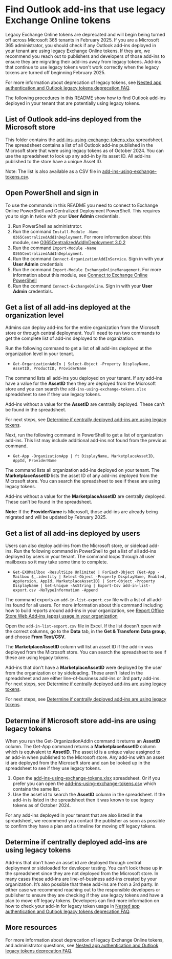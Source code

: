# Find Outlook add-ins that use legacy Exchange Online tokens

Legacy Exchange Online tokens are deprecated and will begin being turned off across Microsoft 365 tenants in February 2025. If you are a Microsoft 365 administrator, you should check if any Outlook add-ins deployed in your tenant are using legacy Exchange Online tokens. If they are, we recommend you reach out to publishers and developers of those add-ins to ensure they are migrating their add-ins away from legacy tokens. Add-ins that continue to use legacy tokens won't work correctly when the legacy tokens are turned off beginning February 2025.

For more information about deprecation of legacy tokens, see [Nested app authentication and Outlook legacy tokens deprecation FAQ](https://aka.ms/NAAFAQ).

The following procedures in this README show how to find Outlook add-ins deployed in your tenant that are potentially using legacy tokens.

## List of Outlook add-ins deployed from the Microsoft store

This folder contains the [add-ins-using-exchange-tokens.xlsx](/add-ins-using-exchange-tokens.xlsx) spreadsheet. The spreadsheet contains a list of all Outlook add-ins published in the Microsoft store that were using legacy tokens as of October 2024. You can use the spreadsheet to look up any add-in by its asset ID. All add-ins published to the store have a unique Asset ID.

Note: The list is also available as a CSV file in [add-ins-using-exchange-tokens.csv](add-ins-using-exchange-tokens.csv). 

## Open PowerShell and sign in

To use the commands in this README you need to connect to Exchange Online PowerShell and Centralized Deployment PowerShell. This requires you to sign in twice with your **User Admin** credentials.

1. Run PowerShell as administrator.
1. Run the command `Install-Module -Name O365CentralizedAddInDeployment`. For more information about this module, see [O365CentralizedAddInDeployment 3.0.2](https://www.powershellgallery.com/packages/O365CentralizedAddInDeployment/3.0.2)
1. Run the command `Import-Module -Name O365CentralizedAddInDeployment`.  
1. Run the command `Connect-OrganizationAddInService`. Sign in with your **User Admin** credentials
1. Run the command `Import-Module ExchangeOnlineManagement`. For more information about this module, see [Connect to Exchange Online PowerShell](https://learn.microsoft.com/powershell/exchange/connect-to-exchange-online-powershell)
1. Run the command `Connect-ExchangeOnline`. Sign in with your **User Admin** credentials.

## Get a list of all add-ins deployed at the organization level

Admins can deploy add-ins for the entire organization from the Microsoft store or through central deployment. You’ll need to run two commands to get the complete list of add-ins deployed to the organization.

Run the following command to get a list of all add-ins deployed at the organization level in your tenant.

- `Get-OrganizationAddIn | Select-Object -Property DisplayName, AssetID, ProductID, ProviderName`

The command lists all add-ins you deployed on your tenant. If any add-ins have a value for the **AssetID** then they are deployed from the Microsoft store and you can search the `add-ins-using-exchange-tokens.xlsx` spreadsheet to see if they use legacy tokens. 

Add-ins without a value for the **AssetID** are centrally deployed. These can’t be found in the spreadsheet. 

For next steps, see [Determine if centrally deployed add-ins are using legacy tokens](#determine-if-centrally-deployed-add-ins-are-using-legacy-tokens).

Next, run the following command in PowerShell to get a list of organization add-ins. This list may include additional add-ins not found from the previous command.

- `Get-App -OrganizationApp | ft DisplayName, MarketplaceAssetID, AppId, ProviderName`

The command lists all organization add-ins deployed on your tenant. The **MarketplaceAssetID** lists the asset ID of any add-ins deployed from the Microsoft store. You can search the spreadsheet to see if these are using legacy tokens. 

Add-ins without a value for the **MarketplaceAssetID** are centrally deployed. These can’t be found in the spreadsheet. 

**Note:** If the **ProviderName** is Microsoft, those add-ins are already being migrated and will be updated by February 2025.

## Get a list of all add-ins deployed by users

Users can also deploy add-ins from the Microsoft store, or sideload add-ins. Run the following command in PowerShell to get a list of all add-ins deployed by users in your tenant. The command loops through all user mailboxes so it may take some time to complete.

- `Get-EXOMailbox -ResultSize Unlimited | ForEach-Object {Get-App -Mailbox $_.identity | Select-Object -Property DisplayName, Enabled, AppVersion, AppId, MarketplaceAssetID} | Sort-Object -Property DisplayName | Get-Unique -AsString | Export-Csv add-in-list-export.csv -NoTypeInformation -Append`

The command exports an `add-in-list-export.csv` file with a list of all add-ins found for all users. For more information about this command including how to build reports around add-ins in your organization, see [Report Office Store Web Add-ins (apps) usage in your organization](https://www.howto-outlook.com/howto/report-office-store-app-usage.htm)

Open the `add-in-list-export.csv` file in Excel. If the list doesn't open with the correct columns, go to the **Data** tab, in the **Get & Transform Data group**, and choose **From Text/CSV**.

The **MarketplaceAssetID** column will list an asset ID if the add-in was deployed from the Microsoft store. You can search the spreadsheet to see if these are using legacy tokens. 

Add-ins that don't have a **MarketplaceAssetID** were deployed by the user from the organization or by sideloading. These aren’t listed in the spreadsheet and are either line-of-business add-ins or 3rd party add-ins. For next steps, see [Determine if centrally deployed add-ins are using legacy tokens](#determine-if-centrally-deployed-add-ins-are-using-legacy-tokens).

For next steps, see [Determine if centrally deployed add-ins are using legacy tokens](#determine-if-centrally-deployed-add-ins-are-using-legacy-tokens).

## Determine if Microsoft store add-ins are using legacy tokens

When you run the Get-OrganizationAddIn command it returns an **AssetID** column. The Get-App command returns a **MarketplaceAssetID** column which is equivalent to **AssetID**. The asset id is a unique value assigned to an add-in when published to the Microsoft store. Any add-ins with an asset id are deployed from the Microsoft store and can be looked up in the spreadsheet to see if they use legacy tokens.
1.	Open the [add-ins-using-exchange-tokens.xlsx](add-ins-using-exchange-tokens.xlsx) spreadsheet. Or if you prefer you can open the [add-ins-using-exchange-tokens.csv](add-ins-using-exchange-tokens.csv) which contains the same list.
2.	Use the asset id to search the **AssetID** column in the spreadsheet. If the add-in is listed in the spreadsheet then it was known to use legacy tokens as of October 2024.

For any add-ins deployed in your tenant that are also listed in the spreadsheet, we recommend you contact the publisher as soon as possible to confirm they have a plan and a timeline for moving off legacy tokens.

## Determine if centrally deployed add-ins are using legacy tokens

Add-ins that don’t have an asset id are deployed through central deployment or sideloaded for developer testing. You can’t look these up in the spreadsheet since they are not deployed from the Microsoft store. In many cases these add-ins are line-of-business add-ins created by your organization. It’s also possible that these add-ins are from a 3rd party. In either case we recommend reaching out to the responsible developers or publisher to ensure they are checking if they use legacy tokens and have a plan to move off legacy tokens. Developers can find more information on how to check your add-in for legacy token usage in [Nested app authentication and Outlook legacy tokens deprecation FAQ](https://aka.ms/NAAFAQ).

## More resources

For more information about deprecation of legacy Exchange Online tokens, and administrator questions, see [Nested app authentication and Outlook legacy tokens deprecation FAQ](https://aka.ms/NAAFAQ).
